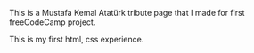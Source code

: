 This is a Mustafa Kemal Atatürk tribute page that I made for first freeCodeCamp project.

This is my first html, css experience.
